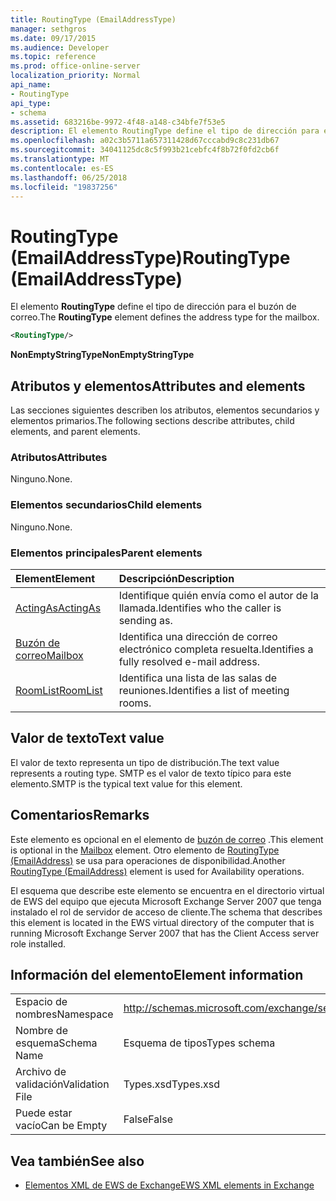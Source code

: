```yaml
---
title: RoutingType (EmailAddressType)
manager: sethgros
ms.date: 09/17/2015
ms.audience: Developer
ms.topic: reference
ms.prod: office-online-server
localization_priority: Normal
api_name:
- RoutingType
api_type:
- schema
ms.assetid: 683216be-9972-4f48-a148-c34bfe7f53e5
description: El elemento RoutingType define el tipo de dirección para el buzón de correo.
ms.openlocfilehash: a02c3b5711a657311428d67cccabd9c8c231db67
ms.sourcegitcommit: 34041125dc8c5f993b21cebfc4f8b72f0fd2cb6f
ms.translationtype: MT
ms.contentlocale: es-ES
ms.lasthandoff: 06/25/2018
ms.locfileid: "19837256"
---
```

# <a name="routingtype-emailaddresstype"></a><span data-ttu-id="0f348-103">RoutingType (EmailAddressType)</span><span class="sxs-lookup"><span data-stu-id="0f348-103">RoutingType (EmailAddressType)</span></span>

<span data-ttu-id="0f348-104">El elemento **RoutingType** define el tipo de dirección para el buzón de correo.</span><span class="sxs-lookup"><span data-stu-id="0f348-104">The **RoutingType** element defines the address type for the mailbox.</span></span> 
  
```XML
<RoutingType/>
```

 <span data-ttu-id="0f348-105">**NonEmptyStringType**</span><span class="sxs-lookup"><span data-stu-id="0f348-105">**NonEmptyStringType**</span></span>
## <a name="attributes-and-elements"></a><span data-ttu-id="0f348-106">Atributos y elementos</span><span class="sxs-lookup"><span data-stu-id="0f348-106">Attributes and elements</span></span>

<span data-ttu-id="0f348-107">Las secciones siguientes describen los atributos, elementos secundarios y elementos primarios.</span><span class="sxs-lookup"><span data-stu-id="0f348-107">The following sections describe attributes, child elements, and parent elements.</span></span>
  
### <a name="attributes"></a><span data-ttu-id="0f348-108">Atributos</span><span class="sxs-lookup"><span data-stu-id="0f348-108">Attributes</span></span>

<span data-ttu-id="0f348-109">Ninguno.</span><span class="sxs-lookup"><span data-stu-id="0f348-109">None.</span></span>
  
### <a name="child-elements"></a><span data-ttu-id="0f348-110">Elementos secundarios</span><span class="sxs-lookup"><span data-stu-id="0f348-110">Child elements</span></span>

<span data-ttu-id="0f348-111">Ninguno.</span><span class="sxs-lookup"><span data-stu-id="0f348-111">None.</span></span>
  
### <a name="parent-elements"></a><span data-ttu-id="0f348-112">Elementos principales</span><span class="sxs-lookup"><span data-stu-id="0f348-112">Parent elements</span></span>

|<span data-ttu-id="0f348-113">**Element**</span><span class="sxs-lookup"><span data-stu-id="0f348-113">**Element**</span></span>|<span data-ttu-id="0f348-114">**Descripción**</span><span class="sxs-lookup"><span data-stu-id="0f348-114">**Description**</span></span>|
|:-----|:-----|
|[<span data-ttu-id="0f348-115">ActingAs</span><span class="sxs-lookup"><span data-stu-id="0f348-115">ActingAs</span></span>](actingas.md) <br/> |<span data-ttu-id="0f348-116">Identifique quién envía como el autor de la llamada.</span><span class="sxs-lookup"><span data-stu-id="0f348-116">Identifies who the caller is sending as.</span></span>  <br/> |
|[<span data-ttu-id="0f348-117">Buzón de correo</span><span class="sxs-lookup"><span data-stu-id="0f348-117">Mailbox</span></span>](mailbox.md) <br/> |<span data-ttu-id="0f348-118">Identifica una dirección de correo electrónico completa resuelta.</span><span class="sxs-lookup"><span data-stu-id="0f348-118">Identifies a fully resolved e-mail address.</span></span>  <br/> |
|[<span data-ttu-id="0f348-119">RoomList</span><span class="sxs-lookup"><span data-stu-id="0f348-119">RoomList</span></span>](roomlist.md) <br/> |<span data-ttu-id="0f348-120">Identifica una lista de las salas de reuniones.</span><span class="sxs-lookup"><span data-stu-id="0f348-120">Identifies a list of meeting rooms.</span></span>  <br/> |
   
## <a name="text-value"></a><span data-ttu-id="0f348-121">Valor de texto</span><span class="sxs-lookup"><span data-stu-id="0f348-121">Text value</span></span>

<span data-ttu-id="0f348-122">El valor de texto representa un tipo de distribución.</span><span class="sxs-lookup"><span data-stu-id="0f348-122">The text value represents a routing type.</span></span> <span data-ttu-id="0f348-123">SMTP es el valor de texto típico para este elemento.</span><span class="sxs-lookup"><span data-stu-id="0f348-123">SMTP is the typical text value for this element.</span></span>
  
## <a name="remarks"></a><span data-ttu-id="0f348-124">Comentarios</span><span class="sxs-lookup"><span data-stu-id="0f348-124">Remarks</span></span>

<span data-ttu-id="0f348-125">Este elemento es opcional en el elemento de [buzón de correo](mailbox.md) .</span><span class="sxs-lookup"><span data-stu-id="0f348-125">This element is optional in the [Mailbox](mailbox.md) element.</span></span> <span data-ttu-id="0f348-126">Otro elemento de [RoutingType (EmailAddress)](routingtype-emailaddress.md) se usa para operaciones de disponibilidad.</span><span class="sxs-lookup"><span data-stu-id="0f348-126">Another [RoutingType (EmailAddress)](routingtype-emailaddress.md) element is used for Availability operations.</span></span> 
  
<span data-ttu-id="0f348-127">El esquema que describe este elemento se encuentra en el directorio virtual de EWS del equipo que ejecuta Microsoft Exchange Server 2007 que tenga instalado el rol de servidor de acceso de cliente.</span><span class="sxs-lookup"><span data-stu-id="0f348-127">The schema that describes this element is located in the EWS virtual directory of the computer that is running Microsoft Exchange Server 2007 that has the Client Access server role installed.</span></span>
  
## <a name="element-information"></a><span data-ttu-id="0f348-128">Información del elemento</span><span class="sxs-lookup"><span data-stu-id="0f348-128">Element information</span></span>

|||
|:-----|:-----|
|<span data-ttu-id="0f348-129">Espacio de nombres</span><span class="sxs-lookup"><span data-stu-id="0f348-129">Namespace</span></span>  <br/> |http://schemas.microsoft.com/exchange/services/2006/types  <br/> |
|<span data-ttu-id="0f348-130">Nombre de esquema</span><span class="sxs-lookup"><span data-stu-id="0f348-130">Schema Name</span></span>  <br/> |<span data-ttu-id="0f348-131">Esquema de tipos</span><span class="sxs-lookup"><span data-stu-id="0f348-131">Types schema</span></span>  <br/> |
|<span data-ttu-id="0f348-132">Archivo de validación</span><span class="sxs-lookup"><span data-stu-id="0f348-132">Validation File</span></span>  <br/> |<span data-ttu-id="0f348-133">Types.xsd</span><span class="sxs-lookup"><span data-stu-id="0f348-133">Types.xsd</span></span>  <br/> |
|<span data-ttu-id="0f348-134">Puede estar vacío</span><span class="sxs-lookup"><span data-stu-id="0f348-134">Can be Empty</span></span>  <br/> |<span data-ttu-id="0f348-135">False</span><span class="sxs-lookup"><span data-stu-id="0f348-135">False</span></span>  <br/> |
   
## <a name="see-also"></a><span data-ttu-id="0f348-136">Vea también</span><span class="sxs-lookup"><span data-stu-id="0f348-136">See also</span></span>



- [<span data-ttu-id="0f348-137">Elementos XML de EWS de Exchange</span><span class="sxs-lookup"><span data-stu-id="0f348-137">EWS XML elements in Exchange</span></span>](ews-xml-elements-in-exchange.md)

